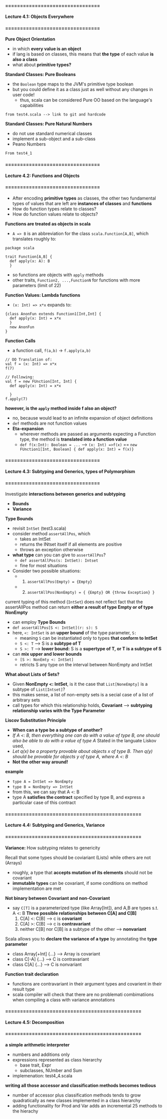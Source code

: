 

#### ================================
**Lecture 4.1: Objects Everywhere**
#### ================================

**Pure Object Orientation**
- in which **every value is an object**
- if lang is based on classes, this means that **the type** of each value **is also a class**
- what about **primitive types?**

**Standard Classes: Pure Booleans**
- the `Boolean` type maps to the JVM's primitive type boolean 
- but you could define it as a class just as well without any changes in user code!
  - thus, scala can be considered Pure OO based on the language's capabilities 
```
from test4.scala --> link to git and hardcode
```

**Standard Classes: Pure Natural Numbers**

- do not use standard numerical classes
- implement a sub-object and a sub-class
- Peano Numbers

```
From test4_1
```

#### ================================
**Lecture 4.2: Functions and Objects**
#### ================================
- After encoding **primitive types** as classes, the other two fundamental types of values that are left are **instances of classes** and **functions**
- How do function types relate to classes?
- How do function values relate to objects?

**Functions are treated as objects in scala**
- `A => B` is an abbreviation for the class `scala.Function[A,B]`, which translates roughly to:
```
package scala

trait Function[A,B] {
  def apply(x: A): B
  }
```
- so functions are objects with `apply` methods 
- other traits, `Function2, ...,FunctionN` for functions with more parameters (limit of 22)

**Function Values: Lambda functions**
- `(x: Int) => x*x` expands to:
```
{class AnonFun extends Function1[Int,Int] {
  def apply(x: Int) = x*x
  }
  new AnonFun
}
```

**Function Calls**
- a function call, `f(a,b)` -> `f.apply(a,b)`
```
// OO Translation of:
val f = (x: Int) => x*x
f(7)

// Following:
val f = new FUnction[Int, Int] {
  def apply(x: Int) = x*x

  }
f.apply(7)
```
**however, is the `apply` method inside f also an object?**
- no, because would lead to an infinite expansion of object definitions 
-  `def` methods are not function values 
-  **Eta-expansion**
   -  wherever methods are passed as arguments expecting a Function type, the method is **translated into a function value**
   -  `def f(x:Int): Boolean = ...` --> `(x: Int) =>f(x)` == `new FUnction1[Int, Boolean] { def apply(x: Int) = f(x)}`

#### ================================
**Lecture 4.3: Subtyping and Generics, types of Polymorphism**
#### ================================

Investigate **interactions between generics and subtyping**
- **Bounds**
- **Variance**

**Type Bounds**
- revisit `IntSet` (test3.scala)
- consider method `assertAllPos`, which 
  - takes an IntSet 
  - returns the INtset itself if all elements are positive 
  - throws an exception otherwise
- **what type** can you can give to  `assertAllPos`?
  - `def assertAllPos(s: IntSet): Intset`
  - fine for most situations
- Consider two possible situations:
  - 1) `assertAllPos(Empty) = {Empty}`
  - 2) `assertAllPos(NonEmpty) = { {Empty} OR {throw Exception} }`


current typing of this method (`IntSet`) does not reflect fact that the assertAllPos method can return **either a result of type Empty or of type NonEmpty**
- can employ **Type Bounds**
- `def assertAllPos[S <: IntSet](r: s): S`
- here, `<: IntSet` is an **upper bound** of the type parameter, `S:`
  - meaning `S` can be instantiated only to types **that conform to IntSet**
  - `S <: T` --> S is a **subtype of T**
  -  `S >: T` --> **lower bound:** S is a **supertype of T, or T is a subtype of S**
- can **mix upper and lower bounds**
  - `[S >: NonEmty <: IntSet]`
  - retricts S any type on the interval between NonEmpty and IntSet

**What about Lists of Sets?**
- Given **NonEmpty <: IntSet**, is it the case that `List[NoneEmpty]` is a subtype of `List[Intset]`?
- this makes sense, a list of non-empty sets is a secial case of a list of arbitrary sets 
- call types for which this relationship holds, **Covariant** --> **subtyping relationship varies with the Type Parameter**

**Liscov Substitution Principle**
- **When can a type be a subtype of another?**
- *If A <: B, then everything one can do with a value of type B, one should also be able to do with a value of type A*
Stated in the languate Liskov used, 
- *Let q(x) be a property provable about objects x of type B. Then q(y) should be provable for objects y of type A, where A <: B*
- **Not the other way around!**

**example**
- `type A = IntSet => NonEmpty`
- `type B = NonEmpty => IntSet`
- from this, we can say that A <: B
- type A **satisfies the contract** specified by type B, and express a particular case of this contract

#### ==============================================
**Lecture 4.4: Subtyping and Generics, Variance**
#### ==============================================

**Variance:** How subtyping relates to genericity

Recall that some types should be coviariant (Lists) while others are not (Arrays)
- roughly, a type that **accepts mutation of its elements** should not be covariant
- **immutable types** can be covariant, if some conditions on method implementation are met

**Not binary between Covariant and non-Covariant**
- say `C[T]` is a parameterized type (like Array[Int]), and A,B are types s.t. A <: B
**Three possible relationships between C[A] and C[B]**
  1) C[A] <: C[B] --> c is **covariant**
  2) C[A] >: C[B] --> c is **contravariant**
  3) neither C[B] nor C[B] is a subtype of the other --> **nonvariant**

Scala allows you to **declare the variance of a type** by annotating the **type parameter**
- class Array[+Int] {...} --> Array is covariant
- class C[-A] {...} --> C is contravariant
- class C[A] {...} --> C is nonvariant

**Function trait declaration**
- functions are contravariant in their argument types and covarient in their result type
- scala compiler will check that there are no problemati combimatiions when compiling a class with variance annotations


#### ==============================================
**Lecture 4.5: Decomposition**
#### ==============================================

**a simple arithmetic interpreter**
- numbers and additions only
- expressions represented as class hierarchy
  - base trait, Expr
  - subclasses, NUmber and Sum
- implemenation: test4_4.scala

**writing all those accessor and classification methods becomes tedious**
- number of accessor plus classification methods tends to grow quadratically as new classes implemented in a class hierarchy
- adding functionality for Prod and Var adds an incremental 25 methods to the hierachy 

